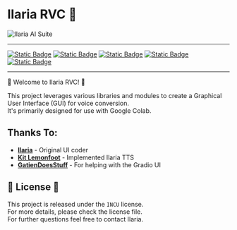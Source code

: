<p align="center">
  <h1>Ilaria RVC 💖</h1>
</p>

![Ilaria AI Suite](./ilariaaisuite.png)
***
[![Static Badge](https://img.shields.io/badge/%F0%9F%A4%97%20Hugging%20Face-Space-s?labelColor=YELLOW&color=FFEA00)](https://huggingface.co/spaces/TheStinger/Ilaria_RVC) [![Static Badge](https://img.shields.io/badge/%F0%9F%A4%97%20HF%20Space-Duplication-s?labelColor=YELLOW&color=FFEA00)](https://huggingface.co/spaces/TheStinger/Ilaria_RVC?duplicate=true) [![Static Badge](https://img.shields.io/badge/GitHub-Source%20Code-s?logo=GitHub)](https://github.com/TheStingerX/Ilaria-RVC) [![Static Badge](https://img.shields.io/badge/AI%20Hub-Discord%20Server-s?logo=Discord&color=%09%237289da)](https://discord.gg/aihub) [![Static Badge](https://img.shields.io/badge/Ko--Fi-s?logo=Ko-Fi&label=Support%20me%20on&labelColor=434b57&color=FF5E5B)](https://ko-fi.com/ilariaowo)
***


🎉 Welcome to Ilaria RVC! 🎉  
  
This project leverages various libraries and modules to create a Graphical User Interface (GUI) for voice conversion.  
It's primarily designed for use with Google Colab.  




## Thanks To:

- [**Ilaria**](https://huggingface.co/TheStinger) - Original UI coder
- [**Kit Lemonfoot**](https://huggingface.co/Kit-Lemonfoot) - Implemented Ilaria TTS
- [**GatienDoesStuff**](https://github.com/GatienDoesStuff) - For helping with the Gradio UI


## 📄 License 📄

This project is released under the `INCU` license.  
For more details, please check the license file.  
For further questions feel free to contact Ilaria.
